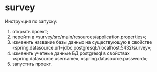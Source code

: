 # survey
Инструкция по запуску:
1)	открыть проект;
2)	перейти в «survey/src/main/resources/application.properties»;
3)	изменить название базы данных на существующую в свойстве «spring.datasource.url=jdbc:postgresql://localhost:5432/survey»;
4)	изменить учетные данные БД postgresql в свойствах «spring.datasource.username», «spring.datasource.password»;
5)	запустить проект.
